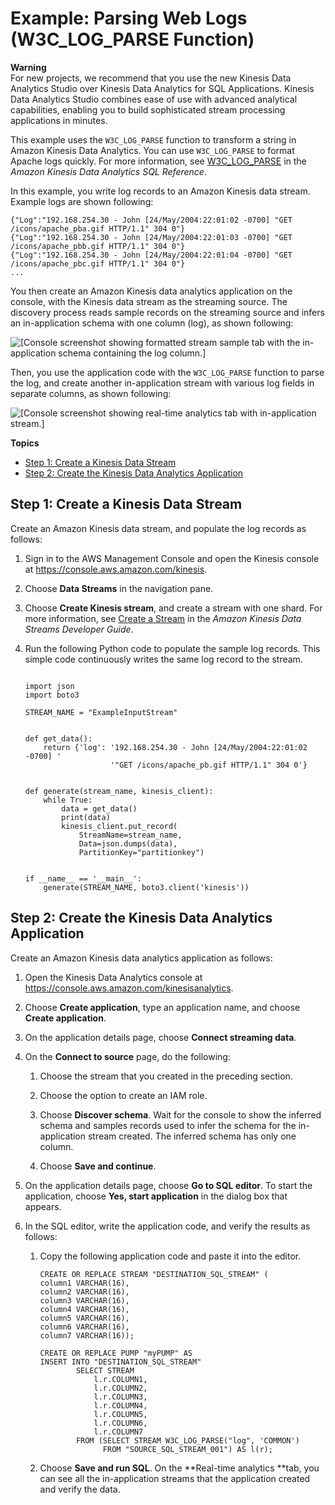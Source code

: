 # Example: Parsing Web Logs \(W3C\_LOG\_PARSE Function\)<a name="examples-transforming-strings-w3clogparse"></a>

**Warning**  
For new projects, we recommend that you use the new Kinesis Data Analytics Studio over Kinesis Data Analytics for SQL Applications\. Kinesis Data Analytics Studio combines ease of use with advanced analytical capabilities, enabling you to build sophisticated stream processing applications in minutes\.

This example uses the `W3C_LOG_PARSE` function to transform a string in Amazon Kinesis Data Analytics\. You can use `W3C_LOG_PARSE` to format Apache logs quickly\. For more information, see [W3C\_LOG\_PARSE](https://docs.aws.amazon.com/kinesisanalytics/latest/sqlref/sql-reference-w3c-log-parse.html) in the *Amazon Kinesis Data Analytics SQL Reference*\.

In this example, you write log records to an Amazon Kinesis data stream\. Example logs are shown following:

```
{"Log":"192.168.254.30 - John [24/May/2004:22:01:02 -0700] "GET /icons/apache_pba.gif HTTP/1.1" 304 0"}
{"Log":"192.168.254.30 - John [24/May/2004:22:01:03 -0700] "GET /icons/apache_pbb.gif HTTP/1.1" 304 0"}
{"Log":"192.168.254.30 - John [24/May/2004:22:01:04 -0700] "GET /icons/apache_pbc.gif HTTP/1.1" 304 0"}
...
```



You then create an Amazon Kinesis data analytics application on the console, with the Kinesis data stream as the streaming source\. The discovery process reads sample records on the streaming source and infers an in\-application schema with one column \(log\), as shown following:

![\[Console screenshot showing formatted stream sample tab with the in-application schema containing the log column.\]](http://docs.aws.amazon.com/kinesisanalytics/latest/dev/images/log-10.png)

Then, you use the application code with the `W3C_LOG_PARSE` function to parse the log, and create another in\-application stream with various log fields in separate columns, as shown following:

![\[Console screenshot showing real-time analytics tab with in-application stream.\]](http://docs.aws.amazon.com/kinesisanalytics/latest/dev/images/log-20.png)

**Topics**
+ [Step 1: Create a Kinesis Data Stream](#examples-transforming-strings-w3clogparse-1)
+ [Step 2: Create the Kinesis Data Analytics Application](#examples-transforming-strings-w3clogparse-2)

## Step 1: Create a Kinesis Data Stream<a name="examples-transforming-strings-w3clogparse-1"></a>

Create an Amazon Kinesis data stream, and populate the log records as follows:

1. Sign in to the AWS Management Console and open the Kinesis console at [https://console\.aws\.amazon\.com/kinesis](https://console.aws.amazon.com/kinesis)\.

1. Choose **Data Streams** in the navigation pane\.

1. Choose **Create Kinesis stream**, and create a stream with one shard\. For more information, see [Create a Stream](https://docs.aws.amazon.com/streams/latest/dev/learning-kinesis-module-one-create-stream.html) in the *Amazon Kinesis Data Streams Developer Guide*\.

1. Run the following Python code to populate the sample log records\. This simple code continuously writes the same log record to the stream\.

   ```
    
   import json
   import boto3
   
   STREAM_NAME = "ExampleInputStream"
   
   
   def get_data():
       return {'log': '192.168.254.30 - John [24/May/2004:22:01:02 -0700] '
                      '"GET /icons/apache_pb.gif HTTP/1.1" 304 0'}
   
   
   def generate(stream_name, kinesis_client):
       while True:
           data = get_data()
           print(data)
           kinesis_client.put_record(
               StreamName=stream_name,
               Data=json.dumps(data),
               PartitionKey="partitionkey")
   
   
   if __name__ == '__main__':
       generate(STREAM_NAME, boto3.client('kinesis'))
   ```

## Step 2: Create the Kinesis Data Analytics Application<a name="examples-transforming-strings-w3clogparse-2"></a>

Create an Amazon Kinesis data analytics application as follows:

1. Open the Kinesis Data Analytics console at [ https://console\.aws\.amazon\.com/kinesisanalytics](https://console.aws.amazon.com/kinesisanalytics)\.

1. Choose **Create application**, type an application name, and choose **Create application**\.

1. On the application details page, choose **Connect streaming data**\.

1. On the **Connect to source** page, do the following:

   1. Choose the stream that you created in the preceding section\. 

   1. Choose the option to create an IAM role\.

   1. Choose **Discover schema**\. Wait for the console to show the inferred schema and samples records used to infer the schema for the in\-application stream created\. The inferred schema has only one column\.

   1. Choose **Save and continue**\.

   

1. On the application details page, choose **Go to SQL editor**\. To start the application, choose **Yes, start application** in the dialog box that appears\.

1. In the SQL editor, write the application code, and verify the results as follows:

   1. Copy the following application code and paste it into the editor\.

      ```
      CREATE OR REPLACE STREAM "DESTINATION_SQL_STREAM" (
      column1 VARCHAR(16),
      column2 VARCHAR(16),
      column3 VARCHAR(16),
      column4 VARCHAR(16),
      column5 VARCHAR(16),
      column6 VARCHAR(16),
      column7 VARCHAR(16));
      
      CREATE OR REPLACE PUMP "myPUMP" AS 
      INSERT INTO "DESTINATION_SQL_STREAM"
              SELECT STREAM
                  l.r.COLUMN1,
                  l.r.COLUMN2,
                  l.r.COLUMN3,
                  l.r.COLUMN4,
                  l.r.COLUMN5,
                  l.r.COLUMN6,
                  l.r.COLUMN7
              FROM (SELECT STREAM W3C_LOG_PARSE("log", 'COMMON')
                    FROM "SOURCE_SQL_STREAM_001") AS l(r);
      ```

   1. Choose **Save and run SQL**\. On the **Real\-time analytics **tab, you can see all the in\-application streams that the application created and verify the data\.